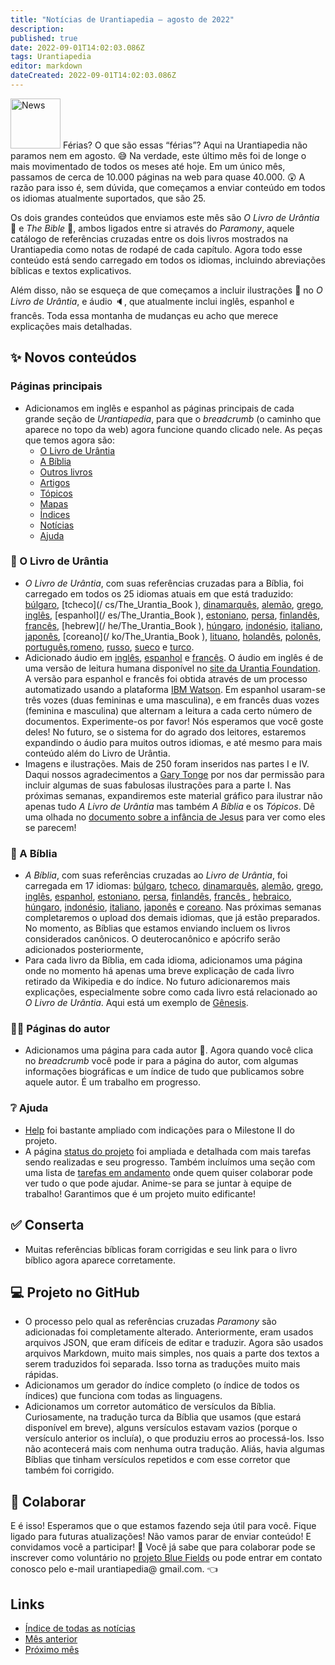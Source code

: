 ```yaml
---
title: "Notícias de Urantiapedia — agosto de 2022"
description: 
published: true
date: 2022-09-01T14:02:03.086Z
tags: Urantiapedia
editor: markdown
dateCreated: 2022-09-01T14:02:03.086Z
---
```


<img src="/_assets/svg/icon-news.svg" alt="News" style="width: 80px;"> Férias? O que são essas “férias”? Aqui na Urantiapedia não paramos nem em agosto. :sweat_smile: Na verdade, este último mês foi de longe o mais movimentado de todos os meses até hoje. Em um único mês, passamos de cerca de 10.000 páginas na web para quase 40.000. :astonished: A razão para isso é, sem dúvida, que começamos a enviar conteúdo em todos os idiomas atualmente suportados, que são 25.

Os dois grandes conteúdos que enviamos este mês são *O Livro de Urântia* :blue_book: e *The Bible* :closed_book:, ambos ligados entre si através do *Paramony*, aquele catálogo de referências cruzadas entre os dois livros mostrados na Urantiapedia como notas de rodapé de cada capítulo. Agora todo esse conteúdo está sendo carregado em todos os idiomas, incluindo abreviações bíblicas e textos explicativos.

Além disso, não se esqueça de que começamos a incluir ilustrações :sunrise_over_mountains: no *O Livro de Urântia*, e áudio :speaker:, que atualmente inclui inglês, espanhol e francês. Toda essa montanha de mudanças eu acho que merece explicações mais detalhadas.

## :sparkles: Novos conteúdos


### Páginas principais

- Adicionamos em inglês e espanhol as páginas principais de cada grande seção de *Urantiapedia*, para que o *breadcrumb* (o caminho que aparece no topo da web) agora funcione quando clicado nele. As peças que temos agora são:
  - [O Livro de Urântia](/pt/The_Urantia_Book)
  - [A Bíblia](/pt/Bible)
  - [Outros livros](/en/book)
  - [Artigos](/en/article)
  - [Tópicos](/en/topic)
  - [Mapas](/en/map)
  - [Índices](/pt/index)
  - [Notícias](/pt/news)
  - [Ajuda](/pt/help)

### :blue_book: O Livro de Urântia

- *O Livro de Urântia*, com suas referências cruzadas para a Bíblia, foi carregado em todos os 25 idiomas atuais em que está traduzido: [búlgaro](/bg/The_Urantia_Book), [tcheco](/ cs/The_Urantia_Book ), [dinamarquês](/da/The_Urantia_Book), [alemão](/de/The_Urantia_Book), [grego](/el/The_Urantia_Book), [inglês](/en/The_Urantia_Book), [espanhol](/ es/The_Urantia_Book ), [estoniano](/et/The_Urantia_Book), [persa](/fa/The_Urantia_Book), [finlandês](/fi/The_Urantia_Book), [francês](/fr/The_Urantia_Book), [hebrew](/ he/The_Urantia_Book ), [húngaro](/hu/The_Urantia_Book), [indonésio](/id/The_Urantia_Book), [italiano](/it/The_Urantia_Book), [japonês](/ja/The_Urantia_Book), [coreano](/ ko/The_Urantia_Book ), [lituano](/lt/The_Urantia_Book), [holandês](/nl/The_Urantia_Book), [polonês](/pl/The_Urantia_Book), [português](/pt/The_Urantia_Book),[romeno](/ro/The_Urantia_Book ), [russo](/ru/The_Urantia_Book), [sueco](/sv/The_Urantia_Book) e [turco](/tr/The_Urantia_Book).
- Adicionado áudio em [inglês](/en/The_Urantia_Book/0), [espanhol](/es/The_Urantia_Book/0) e [francês](/fr/The_Urantia_Book/0). O áudio em inglês é de uma versão de leitura humana disponível no [site da Urantia Foundation](https://www.urantia.org/urantia-book/listen-urantia-book). A versão para espanhol e francês foi obtida através de um processo automatizado usando a plataforma [IBM Watson](https://www.ibm.com/es-es/cloud/watson-speech-to-text). Em espanhol usaram-se três vozes (duas femininas e uma masculina), e em francês duas vozes (feminina e masculina) que alternam a leitura a cada certo número de documentos. Experimente-os por favor! Nós esperamos que você goste deles! No futuro, se o sistema for do agrado dos leitores, estaremos expandindo o áudio para muitos outros idiomas, e até mesmo para mais conteúdo além do Livro de Urântia.
- Imagens e ilustrações. Mais de 250 foram inseridos nas partes I e IV. Daqui nossos agradecimentos a [Gary Tonge](https://visionafar.com/) por nos dar permissão para incluir algumas de suas fabulosas ilustrações para a parte I. Nas próximas semanas, expandiremos este material gráfico para ilustrar não apenas tudo *A Livro de Urântia* mas também *A Bíblia* e os *Tópicos*. Dê uma olhada no [documento sobre a infância de Jesus](/en/The_Urantia_Book/123) para ver como eles se parecem!

### :closed_book: A Bíblia

- *A Bíblia*, com suas referências cruzadas ao *Livro de Urântia*, foi carregada em 17 idiomas: [búlgaro](/bg/index/bible), [tcheco](/cs/index/bible ), [dinamarquês](/da/index/bible), [alemão](/de/index/bible), [grego](/el/index/bible), [inglês](/en/index/bible), [espanhol](/es/index/bible), [estoniano](/et/index/bible), [persa](/fa/index/bible), [finlandês](/fi/index/bible), [francês ](/fr/index/bible), [hebraico](/he/index/bible), [húngaro](/hu/index/bible), [indonésio](/id/index/bible), [italiano]( /it/index/bible), [japonês](/ja/index/bible) e [coreano](/ko/index/bible). Nas próximas semanas completaremos o upload dos demais idiomas, que já estão preparados. No momento, as Bíblias que estamos enviando incluem os livros considerados canônicos. O deuterocanônico e apócrifo serão adicionados posteriormente,
- Para cada livro da Bíblia, em cada idioma, adicionamos uma página onde no momento há apenas uma breve explicação de cada livro retirado da Wikipedia e do índice. No futuro adicionaremos mais explicações, especialmente sobre como cada livro está relacionado ao *O Livro de Urântia*. Aqui está um exemplo de [Gênesis](/en/Bible/Genesis).

### :woman_technologist: Páginas do autor

- Adicionamos uma página para cada autor :older_man:. Agora quando você clica no *breadcrumb* você pode ir para a página do autor, com algumas informações biográficas e um índice de tudo que publicamos sobre aquele autor. É um trabalho em progresso.

### :grey_question: Ajuda

- [Help](/pt/help) foi bastante ampliado com indicações para o Milestone II do projeto.
- A página [status do projeto](/pt/help/status) foi ampliada e detalhada com mais tarefas sendo realizadas e seu progresso. Também incluímos uma seção com uma lista de [tarefas em andamento](/pt/help/status#tarefas-planejadas) onde quem quiser colaborar pode ver tudo o que pode ajudar. Anime-se para se juntar à equipe de trabalho! Garantimos que é um projeto muito edificante!

## :white_check_mark: Conserta

- Muitas referências bíblicas foram corrigidas e seu link para o livro bíblico agora aparece corretamente.

## :computer: Projeto no GitHub

- O processo pelo qual as referências cruzadas *Paramony* são adicionadas foi completamente alterado. Anteriormente, eram usados ​​arquivos JSON, que eram difíceis de editar e traduzir. Agora são usados ​​arquivos Markdown, muito mais simples, nos quais a parte dos textos a serem traduzidos foi separada. Isso torna as traduções muito mais rápidas.
- Adicionamos um gerador do índice completo (o índice de todos os índices) que funciona com todas as linguagens.
- Adicionamos um corretor automático de versículos da Bíblia. Curiosamente, na tradução turca da Bíblia que usamos (que estará disponível em breve), alguns versículos estavam vazios (porque o versículo anterior os incluía), o que produziu erros ao processá-los. Isso não acontecerá mais com nenhuma outra tradução. Aliás, havia algumas Bíblias que tinham versículos repetidos e com esse corretor que também foi corrigido.

## :blue_heart: Colaborar

E é isso! Esperamos que o que estamos fazendo seja útil para você. Fique ligado para futuras atualizações! Não vamos parar de enviar conteúdo! E convidamos você a participar! :blue_heart: Você já sabe que para colaborar pode se inscrever como voluntário no [projeto Blue Fields](https://blue-fields.netlify.app/projects/292396532506821125) ou pode entrar em contato conosco pelo e-mail urantiapedia@ gmail.com. :point_left:


## Links

- [Índice de todas as notícias](/pt/news)
- [Mês anterior](/pt/news/2022/07)
- [Próximo mês](/pt/news/2022/09)